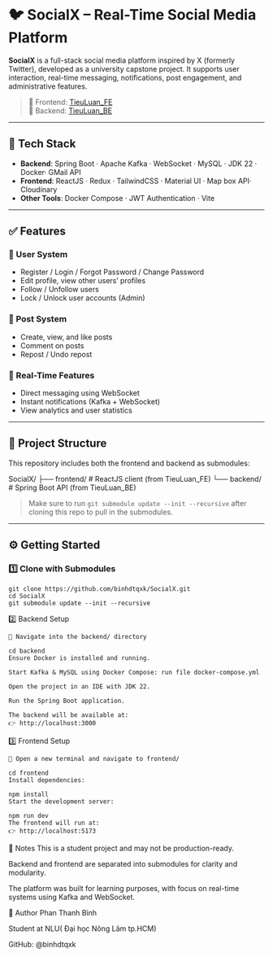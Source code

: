# 🐦 SocialX – Real-Time Social Media Platform

**SocialX** is a full-stack social media platform inspired by X (formerly Twitter), developed as a university capstone project. It supports user interaction, real-time messaging, notifications, post engagement, and administrative features.

> 🔗 Frontend: [TieuLuan_FE](https://github.com/binhdtqxk/TieuLuan_FE)  
> 🔗 Backend: [TieuLuan_BE](https://github.com/binhdtqxk/TieuLuan_BE)

---

## 🚀 Tech Stack

- **Backend**: Spring Boot · Apache Kafka · WebSocket · MySQL · JDK 22 · Docker· GMail API
- **Frontend**: ReactJS · Redux · TailwindCSS · Material UI · Map box API· Cloudinary
- **Other Tools**: Docker Compose · JWT Authentication · Vite

---

## ✅ Features

### 👤 User System
- Register / Login / Forgot Password / Change Password
- Edit profile, view other users’ profiles
- Follow / Unfollow users
- Lock / Unlock user accounts (Admin)

### 📝 Post System
- Create, view, and like posts
- Comment on posts
- Repost / Undo repost

### 💬 Real-Time Features
- Direct messaging using WebSocket
- Instant notifications (Kafka + WebSocket)
- View analytics and user statistics

---

## 📂 Project Structure

This repository includes both the frontend and backend as submodules:

SocialX/
├── frontend/ # ReactJS client (from TieuLuan_FE)
└── backend/ # Spring Boot API (from TieuLuan_BE)


> Make sure to run `git submodule update --init --recursive` after cloning this repo to pull in the submodules.

---

## ⚙️ Getting Started

### 1️⃣ Clone with Submodules

```
git clone https://github.com/binhdtqxk/SocialX.git
cd SocialX
git submodule update --init --recursive
```
2️⃣ Backend Setup
```
📁 Navigate into the backend/ directory

cd backend
Ensure Docker is installed and running.

Start Kafka & MySQL using Docker Compose: run file docker-compose.yml

Open the project in an IDE with JDK 22.

Run the Spring Boot application.

The backend will be available at:
👉 http://localhost:3000
```
3️⃣ Frontend Setup
```
📁 Open a new terminal and navigate to frontend/

cd frontend
Install dependencies:

npm install
Start the development server:

npm run dev
The frontend will run at:
👉 http://localhost:5173
```
📌 Notes
This is a student project and may not be production-ready.

Backend and frontend are separated into submodules for clarity and modularity.

The platform was built for learning purposes, with focus on real-time systems using Kafka and WebSocket.

🙋 Author
Phan Thanh Bình

Student at NLU( Đại học Nông Lâm tp.HCM)

GitHub: @binhdtqxk

